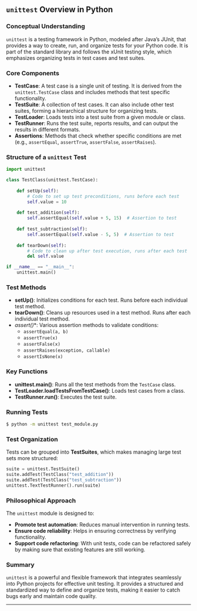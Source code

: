 ## `unittest` Overview in Python

### Conceptual Understanding
`unittest` is a testing framework in Python, modeled after Java’s JUnit, that provides a way to create, run, and organize tests for your Python code. It is part of the standard library and follows the xUnit testing style, which emphasizes organizing tests in test cases and test suites.

### Core Components

- **TestCase**: A test case is a single unit of testing. It is derived from the `unittest.TestCase` class and includes methods that test specific functionality.
- **TestSuite**: A collection of test cases. It can also include other test suites, forming a hierarchical structure for organizing tests.
- **TestLoader**: Loads tests into a test suite from a given module or class.
- **TestRunner**: Runs the test suite, reports results, and can output the results in different formats.
- **Assertions**: Methods that check whether specific conditions are met (e.g., `assertEqual`, `assertTrue`, `assertFalse`, `assertRaises`).

### Structure of a `unittest` Test
```python
import unittest

class TestClass(unittest.TestCase):
    
    def setUp(self):
        # Code to set up test preconditions, runs before each test
        self.value = 10
        
    def test_addition(self):
        self.assertEqual(self.value + 5, 15)  # Assertion to test
        
    def test_subtraction(self):
        self.assertEqual(self.value - 5, 5)  # Assertion to test
    
    def tearDown(self):
        # Code to clean up after test execution, runs after each test
        del self.value

if __name__ == "__main__":
    unittest.main()
```

### Test Methods
- **setUp()**: Initializes conditions for each test. Runs before each individual test method.
- **tearDown()**: Cleans up resources used in a test method. Runs after each individual test method.
- **assert*()**: Various assertion methods to validate conditions:
  - `assertEqual(a, b)`
  - `assertTrue(x)`
  - `assertFalse(x)`
  - `assertRaises(exception, callable)`
  - `assertIsNone(x)`
  
### Key Functions
- **unittest.main()**: Runs all the test methods from the `TestCase` class.
- **TestLoader.loadTestsFromTestCase()**: Loads test cases from a class.
- **TestRunner.run()**: Executes the test suite.

### Running Tests
```bash
$ python -m unittest test_module.py
```

### Test Organization
Tests can be grouped into **TestSuites**, which makes managing large test sets more structured:
```python
suite = unittest.TestSuite()
suite.addTest(TestClass("test_addition"))
suite.addTest(TestClass("test_subtraction"))
unittest.TextTestRunner().run(suite)
```

### Philosophical Approach
The `unittest` module is designed to:
- **Promote test automation**: Reduces manual intervention in running tests.
- **Ensure code reliability**: Helps in ensuring correctness by verifying functionality.
- **Support code refactoring**: With unit tests, code can be refactored safely by making sure that existing features are still working.

### Summary
`unittest` is a powerful and flexible framework that integrates seamlessly into Python projects for effective unit testing. It provides a structured and standardized way to define and organize tests, making it easier to catch bugs early and maintain code quality.

---